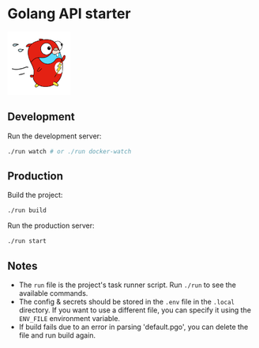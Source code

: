 # Golang API starter

<img src="./assets/public/images/go-fast.png" alt="Gopher flash" height="128" width="128"/>

## Development

Run the development server:

```bash
./run watch # or ./run docker-watch
```

## Production

Build the project:

```bash
./run build
```

Run the production server:

```bash
./run start
```

## Notes

- The `run` file is the project's task runner script. Run `./run` to see the available commands.
- The config & secrets should be stored in the `.env` file in the `.local` directory. If you want to use a different file, you can specify it using the `ENV_FILE` environment variable.
- If build fails due to an error in parsing 'default.pgo', you can delete the file and run build again.
